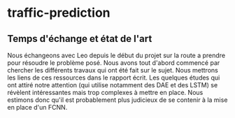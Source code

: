 # traffic-prediction




## Temps d'échange et état de l'art

Nous échangeons avec Leo depuis le début du projet sur la route a prendre pour résoudre le problème posé.
Nous avons tout d'abord commencé par chercher les différents travaux qui ont été fait sur le sujet. Nous mettrons les liens de ces ressources dans le rapport écrit. Les quelques études qui ont attiré notre attention (qui utilise notamment des DAE et des LSTM) se révèlent intéressantes mais trop complexes à mettre en place. Nous estimons donc qu'il est probablement plus judicieux de se contenir à la mise en place d'un FCNN.
